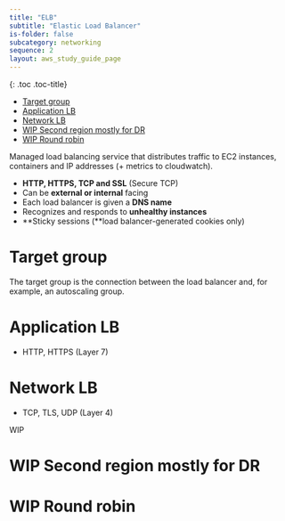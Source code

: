 ```yaml
---
title: "ELB"
subtitle: "Elastic Load Balancer"
is-folder: false
subcategory: networking
sequence: 2
layout: aws_study_guide_page
---
```


{: .toc .toc-title}
- [Target group](#target-group)
- [Application LB](#application-lb)
- [Network LB](#network-lb)
- [WIP Second region mostly for DR](#wip-second-region-mostly-for-dr)
- [WIP Round robin](#wip-round-robin)


Managed load balancing service that distributes traffic to EC2 instances, containers and IP addresses (+ metrics to cloudwatch).

* **HTTP, HTTPS, TCP and SSL** (Secure TCP)
* Can be **external or internal** facing
* Each load balancer is given a **DNS name**
* Recognizes and responds to **unhealthy instances**
* \*\*Sticky sessions (\*\*load balancer-generated cookies only)

# Target group

The target group is the connection between the load balancer and, for example, an autoscaling group.

# Application LB

* HTTP, HTTPS (Layer 7)

# Network LB

* TCP, TLS, UDP (Layer 4)

WIP



# WIP Second region mostly for DR



# WIP Round robin


